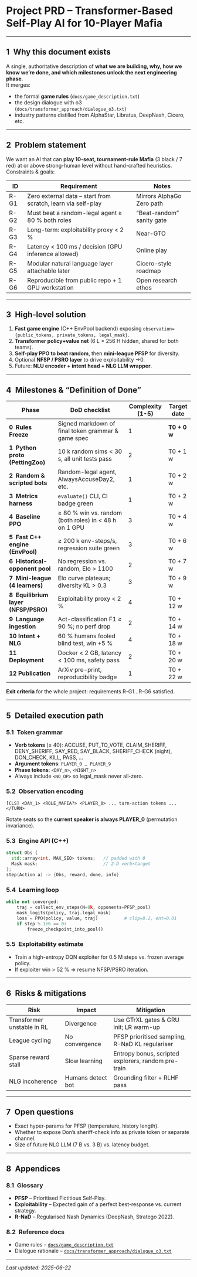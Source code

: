 # Project PRD – Transformer-Based Self-Play AI for 10-Player Mafia

---

## 1 Why this document exists  
A single, authoritative description of **what we are building, why, how we know we’re done, and which milestones unlock the next engineering phase**.  
It merges:  
* the formal **game rules** (`docs/game_description.txt`)  
* the design dialogue with o3 (`docs/transformer_approach/dialogue_o3.txt`)  
* industry patterns distilled from AlphaStar, Libratus, DeepNash, Cicero, etc.

---

## 2 Problem statement  
We want an AI that can **play 10-seat, tournament-rule Mafia** (3 black / 7 red) at or above strong-human level without hand-crafted heuristics.  
Constraints & goals:  

| ID | Requirement | Notes |
|----|-------------|-------|
| R-G1 | Zero external data – start from scratch, learn via self-play | Mirrors AlphaGo Zero path |
| R-G2 | Must beat a random-legal agent ≥ 80 % both roles | “Beat-random” sanity gate |
| R-G3 | Long-term: exploitability proxy < 2 % | Near-GTO |
| R-G4 | Latency < 100 ms / decision (GPU inference allowed) | Online play |
| R-G5 | Modular natural language layer attachable later | Cicero-style roadmap |
| R-G6 | Reproducible from public repo + 1 GPU workstation | Open research ethos |

---

## 3 High-level solution  
1. **Fast game engine** (C++ EnvPool backend) exposing `observation={public_tokens, private_tokens, legal_mask}`.  
2. **Transformer policy+value net** (6 L × 256 H hidden, shared for both teams).  
3. **Self-play PPO to beat random**, then **mini-league PFSP** for diversity.  
4. Optional **NFSP / PSRO layer** to drive exploitability →0.  
5. Future: **NLU encoder + intent head + NLG LLM wrapper**.

---

## 4 Milestones & “Definition of Done”

| Phase | DoD checklist | Complexity (1-5) | Target date |
|-------|---------------|------------------|-------------|
| **0 Rules Freeze** | Signed markdown of final token grammar & game spec | 1 | **T0 + 0 w** |
| **1 Python proto (PettingZoo)** | 10 k random sims < 30 s, all unit tests pass | 2 | T0 + 1 w |
| **2 Random & scripted bots** | Random-legal agent, AlwaysAccuseDay2, etc. | 1 | T0 + 2 w |
| **3 Metrics harness** | `evaluate()` CLI, CI badge green | 1 | T0 + 2 w |
| **4 Baseline PPO** | ≥ 80 % win vs. random (both roles) in < 48 h on 1 GPU | 3 | T0 + 4 w |
| **5 Fast C++ engine (EnvPool)** | ≥ 200 k env-steps/s, regression suite green | 3 | T0 + 6 w |
| **6 Historical-opponent pool** | No regression vs. random, Elo > 1100 | 2 | T0 + 7 w |
| **7 Mini-league (4 learners)** | Elo curve plateaus; diversity KL > 0.3 | 3 | T0 + 9 w |
| **8 Equilibrium layer (NFSP/PSRO)** | Exploitability proxy < 2 % | 4 | T0 + 12 w |
| **9 Language ingestion** | Act-classification F1 ≥ 90 %; no perf drop | 2 | T0 + 14 w |
| **10 Intent + NLG** | 60 % humans fooled blind test, win +5 % | 4 | T0 + 18 w |
| **11 Deployment** | Docker < 2 GB, latency < 100 ms, safety pass | 2 | T0 + 20 w |
| **12 Publication** | ArXiv pre-print, reproducibility badge | 1 | T0 + 22 w |

**Exit criteria** for the whole project: requirements R-G1…R-G6 satisfied.

---

## 5 Detailed execution path

### 5.1 Token grammar  
* **Verb tokens** (≤ 40): ACCUSE, PUT_TO_VOTE, CLAIM_SHERIFF, DENY_SHERIFF, SAY_RED, SAY_BLACK, SHERIFF_CHECK (night), DON_CHECK, KILL, PASS, …  
* **Argument tokens**: `PLAYER_0 … PLAYER_9`  
* **Phase tokens**: `<DAY_n>`, `<NIGHT_n>`  
* Always include `<NO_OP>` so legal_mask never all-zero.

### 5.2 Observation encoding  
```
[CLS] <DAY_1> <ROLE_MAFIA?> <PLAYER_0> ... turn-action tokens ... </TURN>
```
Rotate seats so the **current speaker is always PLAYER_0** (permutation invariance).

### 5.3 Engine API (C++)  
```cpp
struct Obs {
  std::array<int, MAX_SEQ> tokens;   // padded with 0
  Mask mask;                         // 2-D verb×target
};
step(Action a) -> {Obs, reward, done, info}
```

### 5.4 Learning loop  
```python
while not converged:
    traj = collect_env_steps(N=8k, opponents=PFSP_pool)
    mask_logits(policy, traj.legal_mask)
    loss = PPO(policy, value, traj)          # clip=0.2, ent=0.01
    if step % 1e6 == 0:
        freeze_checkpoint_into_pool()
```

### 5.5 Exploitability estimate  
* Train a high-entropy DQN exploiter for 0.5 M steps vs. frozen average policy.  
* If exploiter win > 52 % ⇒ resume NFSP/PSRO iteration.

---

## 6 Risks & mitigations  

| Risk | Impact | Mitigation |
|------|--------|------------|
| Transformer unstable in RL | Divergence | Use GTrXL gates & GRU init; LR warm-up  |
| League cycling | No convergence | PFSP prioritised sampling, R-NaD KL regulariser |
| Sparse reward stall | Slow learning | Entropy bonus, scripted explorers, random pre-train |
| NLG incoherence | Humans detect bot | Grounding filter + RLHF pass |

---

## 7 Open questions  
* Exact hyper-params for PFSP (temperature, history length).  
* Whether to expose Don’s sheriff-check info as private token or separate channel.  
* Size of future NLG LLM (7 B vs. 3 B) vs. latency budget.

---

## 8 Appendices  

### 8.1 Glossary  
* **PFSP** – Prioritised Fictitious Self-Play.  
* **Exploitability** – Expected gain of a perfect best-response vs. current strategy.  
* **R-NaD** – Regularised Nash Dynamics (DeepNash, Stratego 2022).  

### 8.2 Reference docs  
* Game rules – [`docs/game_description.txt`](mdc:docs/game_description.txt)  
* Dialogue rationale – [`docs/transformer_approach/dialogue_o3.txt`](mdc:docs/transformer_approach/dialogue_o3.txt)

---

*Last updated: 2025-06-22*
